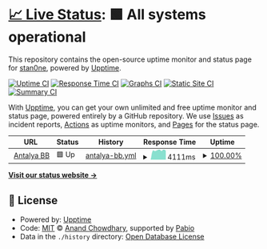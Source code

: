 # [📈 Live Status](https://stan0ne.github.io/abb-upptime): <!--live status--> **🟩 All systems operational**

This repository contains the open-source uptime monitor and status page for [stan0ne](https://stan0ne.github.io/abb-upptime), powered by [Upptime](https://github.com/upptime/upptime).

[![Uptime CI](https://github.com/stan0ne/abb-upptime/workflows/Uptime%20CI/badge.svg)](https://github.com/stan0ne/abb-upptime/actions?query=workflow%3A%22Uptime+CI%22)
[![Response Time CI](https://github.com/stan0ne/abb-upptime/workflows/Response%20Time%20CI/badge.svg)](https://github.com/stan0ne/abb-upptime/actions?query=workflow%3A%22Response+Time+CI%22)
[![Graphs CI](https://github.com/stan0ne/abb-upptime/workflows/Graphs%20CI/badge.svg)](https://github.com/stan0ne/abb-upptime/actions?query=workflow%3A%22Graphs+CI%22)
[![Static Site CI](https://github.com/stan0ne/abb-upptime/workflows/Static%20Site%20CI/badge.svg)](https://github.com/stan0ne/abb-upptime/actions?query=workflow%3A%22Static+Site+CI%22)
[![Summary CI](https://github.com/stan0ne/abb-upptime/workflows/Summary%20CI/badge.svg)](https://github.com/stan0ne/abb-upptime/actions?query=workflow%3A%22Summary+CI%22)

With [Upptime](https://upptime.js.org), you can get your own unlimited and free uptime monitor and status page, powered entirely by a GitHub repository. We use [Issues](https://github.com/stan0ne/abb-upptime/issues) as incident reports, [Actions](https://github.com/stan0ne/abb-upptime/actions) as uptime monitors, and [Pages](https://stan0ne.github.io/abb-upptime) for the status page.

<!--start: status pages-->
<!-- This summary is generated by Upptime (https://github.com/upptime/upptime) -->
<!-- Do not edit this manually, your changes will be overwritten -->
<!-- prettier-ignore -->
| URL | Status | History | Response Time | Uptime |
| --- | ------ | ------- | ------------- | ------ |
| <img alt="" src="https://icons.duckduckgo.com/ip3/antalya.bel.tr.ico" height="13"> [Antalya BB](https://antalya.bel.tr) | 🟩 Up | [antalya-bb.yml](https://github.com/stan0ne/abb-upptime/commits/HEAD/history/antalya-bb.yml) | <details><summary><img alt="Response time graph" src="./graphs/antalya-bb/response-time-week.png" height="20"> 4111ms</summary><br><a href="https://stan0ne.github.io/abb-upptime/history/antalya-bb"><img alt="Response time 4077" src="https://img.shields.io/endpoint?url=https%3A%2F%2Fraw.githubusercontent.com%2Fstan0ne%2Fabb-upptime%2FHEAD%2Fapi%2Fantalya-bb%2Fresponse-time.json"></a><br><a href="https://stan0ne.github.io/abb-upptime/history/antalya-bb"><img alt="24-hour response time 3980" src="https://img.shields.io/endpoint?url=https%3A%2F%2Fraw.githubusercontent.com%2Fstan0ne%2Fabb-upptime%2FHEAD%2Fapi%2Fantalya-bb%2Fresponse-time-day.json"></a><br><a href="https://stan0ne.github.io/abb-upptime/history/antalya-bb"><img alt="7-day response time 4111" src="https://img.shields.io/endpoint?url=https%3A%2F%2Fraw.githubusercontent.com%2Fstan0ne%2Fabb-upptime%2FHEAD%2Fapi%2Fantalya-bb%2Fresponse-time-week.json"></a><br><a href="https://stan0ne.github.io/abb-upptime/history/antalya-bb"><img alt="30-day response time 3830" src="https://img.shields.io/endpoint?url=https%3A%2F%2Fraw.githubusercontent.com%2Fstan0ne%2Fabb-upptime%2FHEAD%2Fapi%2Fantalya-bb%2Fresponse-time-month.json"></a><br><a href="https://stan0ne.github.io/abb-upptime/history/antalya-bb"><img alt="1-year response time 4077" src="https://img.shields.io/endpoint?url=https%3A%2F%2Fraw.githubusercontent.com%2Fstan0ne%2Fabb-upptime%2FHEAD%2Fapi%2Fantalya-bb%2Fresponse-time-year.json"></a></details> | <details><summary><a href="https://stan0ne.github.io/abb-upptime/history/antalya-bb">100.00%</a></summary><a href="https://stan0ne.github.io/abb-upptime/history/antalya-bb"><img alt="All-time uptime 99.29%" src="https://img.shields.io/endpoint?url=https%3A%2F%2Fraw.githubusercontent.com%2Fstan0ne%2Fabb-upptime%2FHEAD%2Fapi%2Fantalya-bb%2Fuptime.json"></a><br><a href="https://stan0ne.github.io/abb-upptime/history/antalya-bb"><img alt="24-hour uptime 100.00%" src="https://img.shields.io/endpoint?url=https%3A%2F%2Fraw.githubusercontent.com%2Fstan0ne%2Fabb-upptime%2FHEAD%2Fapi%2Fantalya-bb%2Fuptime-day.json"></a><br><a href="https://stan0ne.github.io/abb-upptime/history/antalya-bb"><img alt="7-day uptime 100.00%" src="https://img.shields.io/endpoint?url=https%3A%2F%2Fraw.githubusercontent.com%2Fstan0ne%2Fabb-upptime%2FHEAD%2Fapi%2Fantalya-bb%2Fuptime-week.json"></a><br><a href="https://stan0ne.github.io/abb-upptime/history/antalya-bb"><img alt="30-day uptime 99.41%" src="https://img.shields.io/endpoint?url=https%3A%2F%2Fraw.githubusercontent.com%2Fstan0ne%2Fabb-upptime%2FHEAD%2Fapi%2Fantalya-bb%2Fuptime-month.json"></a><br><a href="https://stan0ne.github.io/abb-upptime/history/antalya-bb"><img alt="1-year uptime 99.29%" src="https://img.shields.io/endpoint?url=https%3A%2F%2Fraw.githubusercontent.com%2Fstan0ne%2Fabb-upptime%2FHEAD%2Fapi%2Fantalya-bb%2Fuptime-year.json"></a></details>

<!--end: status pages-->

[**Visit our status website →**](https://stan0ne.github.io/abb-upptime)

## 📄 License

- Powered by: [Upptime](https://github.com/upptime/upptime)
- Code: [MIT](./LICENSE) © [Anand Chowdhary](https://anandchowdhary.com), supported by [Pabio](https://pabio.com)
- Data in the `./history` directory: [Open Database License](https://opendatacommons.org/licenses/odbl/1-0/)
